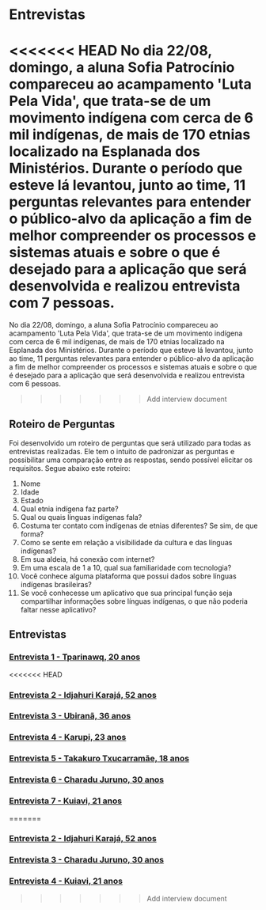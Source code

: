 # Entrevistas

<<<<<<< HEAD
No dia 22/08, domingo, a aluna Sofia Patrocínio compareceu ao acampamento 'Luta Pela Vida', que trata-se de um movimento indígena com cerca de 6 mil indígenas, de mais de 170 etnias localizado na Esplanada dos Ministérios. Durante o período que esteve lá levantou, junto ao time, 11 perguntas relevantes para entender o público-alvo da aplicação a fim de melhor compreender os processos e sistemas atuais e sobre o que é desejado para a aplicação que será desenvolvida e realizou entrevista com 7 pessoas.
=======
No dia 22/08, domingo, a aluna Sofia Patrocínio compareceu ao acampamento 'Luta Pela Vida', que trata-se de um movimento indígena com cerca de 6 mil indígenas, de mais de 170 etnias localizado na Esplanada dos Ministérios. Durante o período que esteve lá levantou, junto ao time, 11 perguntas relevantes para entender o público-alvo da aplicação a fim de melhor compreender os processos e sistemas atuais e sobre o que é desejado para a aplicação que será desenvolvida e realizou entrevista com 6 pessoas.
>>>>>>> Add interview document

## Roteiro de Perguntas
Foi desenvolvido um roteiro de perguntas que será utilizado para todas as entrevistas realizadas. Ele tem o intuito de padronizar as perguntas e possibilitar uma comparação entre as respostas, sendo possível elicitar os requisitos. Segue abaixo este roteiro:
1. Nome
2. Idade
3. Estado
4. Qual etnia indígena faz parte?
5. Qual ou quais línguas indígenas fala?
6. Costuma ter contato com indígenas de etnias diferentes? Se sim, de que forma?
7. Como se sente em relação a visibilidade da cultura e das línguas indígenas?
8. Em sua aldeia, há conexão com internet?
9. Em uma escala de 1 a 10, qual sua familiaridade com tecnologia?
10. Você conhece alguma plataforma que possui dados sobre línguas indígenas brasileiras?
11. Se você conhecesse um aplicativo que sua principal função seja compartilhar informações sobre línguas indígenas, o que não poderia faltar nesse aplicativo?

## Entrevistas

### [Entrevista 1 - Tparinawq, 20 anos](Entrevistas/entrevista1.md)

<<<<<<< HEAD
### [Entrevista 2 - Idjahuri Karajá, 52 anos](Entrevistas/entrevista2.md)

### [Entrevista 3 - Ubiranã, 36 anos](Entrevistas/entrevista3.md)

### [Entrevista 4 - Karupi, 23 anos](Entrevistas/entrevista4.md)

### [Entrevista 5 - Takakuro Txucarramãe, 18 anos](Entrevistas/entrevista5.md)

### [Entrevista 6 - Charadu Juruno, 30 anos](Entrevistas/entrevista6.md)

### [Entrevista 7 - Kuiavi, 21 anos](Entrevistas/entrevista7.md)
=======
### [Entrevista 2 - Idjahuri Karajá, 52 anos]()

### [Entrevista 3 - Charadu Juruno, 30 anos]()

### [Entrevista 4 - Kuiavi, 21 anos]()
>>>>>>> Add interview document
